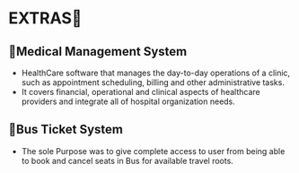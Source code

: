 # EXTRAS:traffic_light:
## :ledger:Medical Management System
- HealthCare software that manages the day-to-day operations of a clinic, such as appointment scheduling, billing and other administrative tasks. 
- It covers financial, operational and clinical aspects of healthcare providers and integrate all of hospital organization needs.

## :bus:Bus Ticket System
- The sole Purpose was to give complete access to user from being able to book and cancel seats in Bus for available travel roots.
